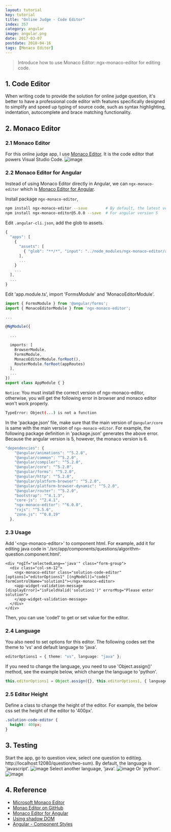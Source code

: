 ```yaml
---
layout: tutorial
key: tutorial
title: "Online Judge - Code Editor"
index: 357
category: angular
image: angular.png
date: 2017-03-07
postdate: 2018-04-16
tags: [Monaco Editor]
---
```


> Introduce how to use Monaco Editor: ngx-monaco-editor for editing code.

## 1. Code Editor
When writing code to provide the solution for online judge question, it's better to have a professional code editor with features specifically designed to simplify and speed up typing of source code, such as syntax highlighting, indentation, autocomplete and brace matching functionality.

## 2. Monaco Editor
### 2.1 Monaco Editor
For this online judge app, I use [Monaco Editor](https://microsoft.github.io/monaco-editor/). It is the code editor that powers Visual Studio Code.
![image](/public/tutorials/357/monaco_editor.png)
### 2.2 Monaco Editor for Angular
Instead of using Monaco Editor directly in Angular, we can `ngx-monaco-editor` which is [Monaco Editor for Angular](https://github.com/atularen/ngx-monaco-editor).

Install package `ngx-monaco-editor`,
```sh
npm install ngx-monaco-editor --save        # By default, the latest version is Angular 6.
npm install ngx-monaco-editor@5.0.0 --save  # For angular version 5
```
Edit `.angular-cli.json`, add the glob to assets.
```typescript
{
  "apps": [
    {
      "assets": [
        { "glob": "**/*", "input": "../node_modules/ngx-monaco-editor/assets/monaco", "output": "./assets/monaco/" }
      ],
      ...
    }
    ...
  ],
  ...
}
```
Edit 'app.module.ts', import 'FormsModule' and 'MonacoEditorModule'.
```typescript
import { FormsModule } from '@angular/forms';
import { MonacoEditorModule } from 'ngx-monaco-editor';

...

@NgModule({

  ...

  imports: [
    BrowserModule,
    FormsModule,
    MonacoEditorModule.forRoot(),
    RouterModule.forRoot(appRoutes)
  ],
  ...
})
export class AppModule { }
```
`Notice`: You must install the correct version of ngx-monaco-editor, otherwise, you will get the following error in browser and monaco editor won't work properly.
```sh
TypeError: Object(...) is not a function
```
In the 'package.json' file, make sure that the main version of `@angular/core` is same with the main version of `ngx-monaco-editor`. For example, the following package definition in 'package.json' generates the above error. Because the angular version is 5, however, the monaco version is 6.
```typescript
"dependencies": {
    "@angular/animations": "^5.2.0",
    "@angular/common": "^5.2.0",
    "@angular/compiler": "^5.2.0",
    "@angular/core": "^5.2.0",
    "@angular/forms": "^5.2.0",
    "@angular/http": "^5.2.0",
    "@angular/platform-browser": "^5.2.0",
    "@angular/platform-browser-dynamic": "^5.2.0",
    "@angular/router": "^5.2.0",
    "bootstrap": "^4.1.3",
    "core-js": "^2.4.1",
    "ngx-monaco-editor": "^6.0.0",
    "rxjs": "^5.5.6",
    "zone.js": "^0.8.19"
  },
```
### 2.3 Usage
Add '\<ngx-monaco-editor\>' to component html. For example, add it for editing java code in './src/app/components/questions/algorithm-question.component.html'.
```raw
<div *ngIf="selectedLang=='java'" class="form-group">
  <div class="col-sm-12">
    <ngx-monaco-editor class="solution-code-editor" [options]="editorOptions1" [(ngModel)]="code1" formControlName="solution1"></ngx-monaco-editor>
    <app-widget-validation-message [displayError]="isFieldValid('solution1')" errorMsg="Please enter solution">
    </app-widget-validation-message>
  </div>
</div>
```
Then, you can use 'code1' to get or set value for the editor.

### 2.4 Language
You also need to set options for this editor. The following codes set the theme to 'vs' and default language to 'java'.
```typescript
editorOptions1 = { theme: "vs", language: "java" };
```
If you need to change the language, you need to use 'Object.assign()' method, see the example below, which change the language to 'python'.
```typescript
this.editorOptions1 = Object.assign({}, this.editorOptions1, { language: "python" });
```
### 2.5 Editor Height
Define a class to change the height of the editor. For example, the below css set the height of the editor to '400px'.
```css
.solution-code-editor {
  height: 400px;
}
```

## 3. Testing
Start the app, go to question view, select one question to edit(eg. http://localhost:12080/question/two-sum). By default, the language is 'javascript'.
![image](/public/tutorials/357/javascript.png)
Select another language, 'java'.
![image](/public/tutorials/357/java.png)
Or 'python'.
![image](/public/tutorials/357/python.png)

## 4. Reference
* [Microsoft Monaco Editor](https://microsoft.github.io/monaco-editor/)
* [Monao Editor on GitHub](https://github.com/Microsoft/monaco-editor)
* [Monaco Editor for Angular](https://github.com/atularen/ngx-monaco-editor)
* [Using shadow DOM](https://developer.mozilla.org/en-US/docs/Web/Web_Components/Using_shadow_DOM)
* [Angular - Component Styles](https://angular.io/guide/component-styles)
